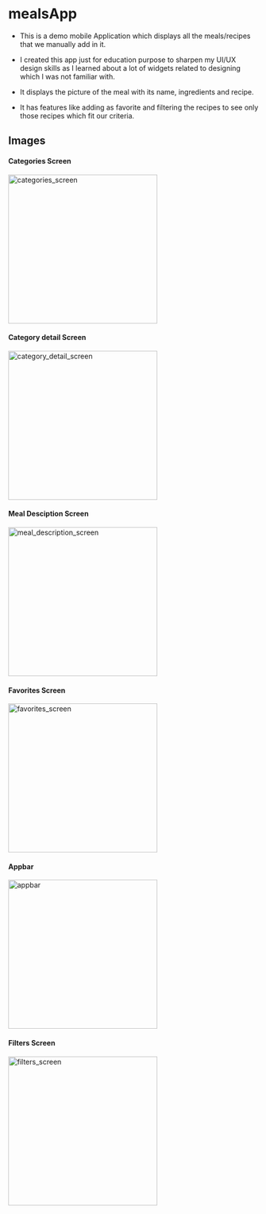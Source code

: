 
# mealsApp

- This is a demo mobile Application which displays all the meals/recipes that we manually add in it.

- I created this app just for education purpose to sharpen my UI/UX design skills as I learned about a lot of widgets related to designing which I was not familiar with. 

- It displays the picture of the meal with its name, ingredients and recipe.

- It has features like adding as favorite and filtering the recipes to see only those recipes which fit our criteria.

## Images

#### Categories Screen
<img src="images/Categories_screen.jpg"
alt="categories_screen" width="300"/>

#### Category detail Screen
<img src="images/category_all_meals.jpg" alt="category_detail_screen" width="300"/>

#### Meal Desciption Screen
<img src="images/meal_description_screen.jpg" alt="meal_description_screen" width="300"/>

#### Favorites Screen
<img src="images/favorites_Screen.jpg" alt="favorites_screen" width="300"/>

#### Appbar
<img src="images/appbar.jpg" alt="appbar" width="300"/>

#### Filters Screen
<img src="images/filters_screen.jpg" alt="filters_screen" width="300"/>